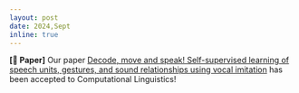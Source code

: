 ```yaml
---
layout: post
date: 2024,Sept
inline: true
---
```


**[📝 Paper]** Our paper [Decode, move and speak! Self-supervised learning of speech units, gestures, and sound relationships using vocal imitation](https://watermark.silverchair.com/coli_a_00532.pdf?token=AQECAHi208BE49Ooan9kkhW_Ercy7Dm3ZL_9Cf3qfKAc485ysgAAAzkwggM1BgkqhkiG9w0BBwagggMmMIIDIgIBADCCAxsGCSqGSIb3DQEHATAeBglghkgBZQMEAS4wEQQMEv6dXkS1cFVn0_FwAgEQgIIC7KQnKZx8MNDKM1TQpkxEH7L_nKkXgdYmd7N5aBaHhGsnLWSLPYo8zVZ2G3N8mzezUR6zicGkQazJYyw5I2AlEMpEF8YBpFZdGSnVN-BNhtMDw1PeAv_sjh2MNrNDa1F5zNRBEh78_d5ZdynfBGmFngRy41Sl4bgtGheD_IGMzf9-A2OkYRIZvr5DZhLROJzOrauX_F_Z3GES7ogjdIZ50NkKoCl2YLRbXz1xsYjsmEMRbUeqYJz_c-qc_9LjlDMnT6bX3dWr62mYF7Lnjm4l3XANruM_3qVa_Ixo0-a_0EjX0u8VsC0YJl225uzHgU3Mr4Ose881-BZJsh2PoYP2GAEa4eptTqIp3rCe_A2feGAVkKN0uV4gSeEI4y6OZ6mC2a66OaiKQxS_Rtz8IsS_I3wje4J-DYJXtth2VmMUIjLEb9mXT9TpYs9hSvPfV1FtRCWDRxa5zZc4JydePltLprYtjawghS04gbd0GwIpeq4z0XyGMXPIbcmHY6Scwn9JqhCLXB7IjLHCCs27N1YRSxUrE2lz_xBLIaRcmt6E5PWQMC7NZc6z1NYFZEhuO68QwE3pCBhxphWSFo75qFPGHlDler28ne26a_ZcNW9-383lu0x1JmVHJFkT9msqD3qvceLfgY7NW11Fh4LpqrqssH2j5-QpdET9kpB0sNlB1A9TizykXo5mF-XNBX7UeV7XltPyWTyrVpZalxAB8R-sl-RcwlE9mqSwmIBNwo0GRnWJDjk4RXpp3oCHRi1TJKMeHMxjRScvqrJAsdFkFvg860YH3BS9EDuGPt2DLfs8SB2WhTVLnIfECNQZuov_zWyqJiq-6rBx3Wrg-FgDwjw64khZA2KypreNNKNJllgTo_mVemCYhJ7iFG8ESApACJEll_Q7QHDlVHA8I8bn7RXtBSb4eK4IcoAgoAbZSP65qO5Nesw7YveITkyl-BKaTnpYq92fif74oqo0DtkdRYeiKlp86l3xhNo63pG0F-A) has been accepted to Computational Linguistics!
